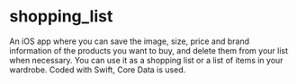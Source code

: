 # shopping_list
 An iOS app where you can save the image, size, price and brand information of the products you want to buy, and delete them from your list when necessary. You can use it as a shopping list or a list of items in your wardrobe. Coded with Swift, Core Data is used.

